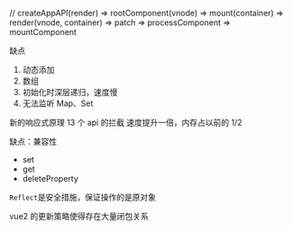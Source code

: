 // createAppAPI(render) => rootComponent(vnode) => mount(container) => render(vnode, container) => patch => processComponent => mountComponent

缺点

1. 动态添加
2. 数组
3. 初始化时深层递归，速度慢
4. 无法监听 Map、Set

新的响应式原理
13 个 api 的拦截
速度提升一倍，内存占以前的 1/2

缺点：兼容性

- set
- get
- deleteProperty

`Reflect`是安全措施，保证操作的是原对象

vue2 的更新策略使得存在大量闭包关系
